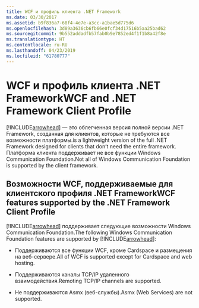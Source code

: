 ```yaml
---
title: WCF и профиль клиента .NET Framework
ms.date: 03/30/2017
ms.assetid: b9f836a7-68f4-4e7e-a3cc-a1bae5d775d6
ms.openlocfilehash: 3d89a3636cb6fb66e0fcf34d17516b5aa25bad62
ms.sourcegitcommit: 9b552addadfb57fab0b9e7852ed4f1f1b8a42f8e
ms.translationtype: HT
ms.contentlocale: ru-RU
ms.lasthandoff: 04/23/2019
ms.locfileid: "61780777"
---
```

# <a name="wcf-and-net-framework-client-profile"></a><span data-ttu-id="34509-102">WCF и профиль клиента .NET Framework</span><span class="sxs-lookup"><span data-stu-id="34509-102">WCF and .NET Framework Client Profile</span></span>
[!INCLUDE[arrowhead](../../../includes/arrowhead-md.md)] <span data-ttu-id="34509-103">— это облегченная версия полной версии .NET Framework, созданная для клиентов, которые не требуются все возможности платформы.</span><span class="sxs-lookup"><span data-stu-id="34509-103">is a lightweight version of the full .NET Framework designed for clients that don’t need the entire framework.</span></span> <span data-ttu-id="34509-104">Платформа клиента поддерживает не все функции Windows Communication Foundation.</span><span class="sxs-lookup"><span data-stu-id="34509-104">Not all of Windows Communication Foundation is supported by the client framework.</span></span>  
  
## <a name="wcf-features-supported-by-the-net-framework-client-profile"></a><span data-ttu-id="34509-105">Возможности WCF, поддерживаемые для клиентского профиля .NET Framework</span><span class="sxs-lookup"><span data-stu-id="34509-105">WCF features supported by the .NET Framework Client Profile</span></span>  
 <span data-ttu-id="34509-106">[!INCLUDE[arrowhead](../../../includes/arrowhead-md.md)] поддерживает следующие возможности Windows Communication Foundation.</span><span class="sxs-lookup"><span data-stu-id="34509-106">The following Windows Communication Foundation features are supported by [!INCLUDE[arrowhead](../../../includes/arrowhead-md.md)]:</span></span>  
  
- <span data-ttu-id="34509-107">Поддерживаются все функции WCF, кроме Cardspace и размещения на веб-сервере.</span><span class="sxs-lookup"><span data-stu-id="34509-107">All of WCF is supported except for Cardspace and web hosting.</span></span>  
  
- <span data-ttu-id="34509-108">Поддерживаются каналы TCP/IP удаленного взаимодействия.</span><span class="sxs-lookup"><span data-stu-id="34509-108">Remoting TCP/IP channels are supported.</span></span>  
  
- <span data-ttu-id="34509-109">Не поддерживаются Asmx (веб-службы).</span><span class="sxs-lookup"><span data-stu-id="34509-109">Asmx (Web Services) are not supported.</span></span>

